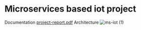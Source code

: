 # Microservices based iot project 
Documentation 
[project-report.pdf](https://github.com/Kratos40-sba/iot-microservices/files/7135514/project-report.pdf)
Architecture 
![ms-iot (1)](https://user-images.githubusercontent.com/49316005/132666064-d2a30f9f-9c57-4b68-9225-92ce2249cd47.png)

